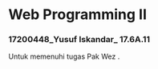 <h1>Web Programming II</h1>
<h3>17200448_Yusuf Iskandar_ 17.6A.11</h3>


<p>Untuk memenuhi tugas Pak Wez .</p>

<br>
<br>
